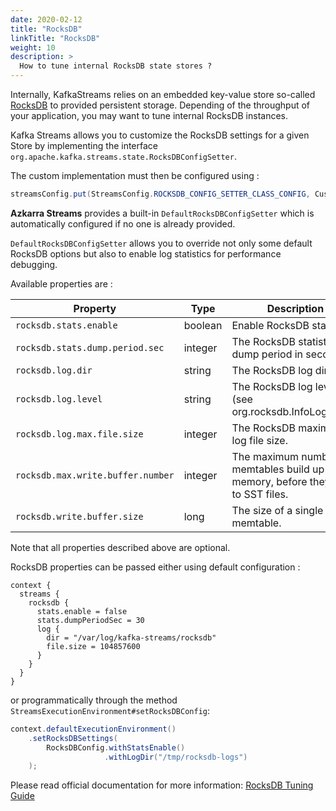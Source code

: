 ```yaml
---
date: 2020-02-12
title: "RocksDB"
linkTitle: "RocksDB"
weight: 10
description: >
  How to tune internal RocksDB state stores ?
---
```


Internally, KafkaStreams relies on an embedded key-value store so-called [RocksDB](https://rocksdb.org/) to provided persistent storage.
Depending of the throughput of your application, you may want to tune internal RocksDB instances.

Kafka Streams allows you to customize the RocksDB settings for a given Store by implementing the interface `org.apache.kafka.streams.state.RocksDBConfigSetter`.

The custom implementation must then be configured using : 

```java
streamsConfig.put(StreamsConfig.ROCKSDB_CONFIG_SETTER_CLASS_CONFIG, CustomRocksDBConfig.class)
```

**Azkarra Streams** provides a built-in `DefaultRocksDBConfigSetter` which is automatically configured if no one is already provided.

`DefaultRocksDBConfigSetter` allows you to override not only some default RocksDB options but also to enable log statistics for performance debugging.

Available properties are : 

| Property                            | Type    | Description                                     |
|-------------------------------------|---------|-------------------------------------------------|
|  `rocksdb.stats.enable`             | boolean | Enable RocksDB statistics                               |
|  `rocksdb.stats.dump.period.sec`    | integer | The RocksDB statistics dump period in seconds.          |
|  `rocksdb.log.dir`                  | string  | The RocksDB log directory                               |
|  `rocksdb.log.level`                | string  | The RocksDB log level (see org.rocksdb.InfoLogLevel).   |
|  `rocksdb.log.max.file.size`        | integer | The RocksDB maximum log file size.                      |
|  `rocksdb.max.write.buffer.number`  | integer | The maximum number of memtables build up in memory, before they flush to SST files.          |
|  `rocksdb.write.buffer.size`        | long    | The size of a single memtable.                          |

Note that all properties described above are optional.


RocksDB properties can be passed either using default configuration :

```
context {
  streams {
    rocksdb {
      stats.enable = false
      stats.dumpPeriodSec = 30
      log {
        dir = "/var/log/kafka-streams/rocksdb"
        file.size = 104857600
      }
    }
  }
}
```

or programmatically through the method `StreamsExecutionEnvironment#setRocksDBConfig`:

```java
context.defaultExecutionEnvironment()
    .setRocksDBSettings(
        RocksDBConfig.withStatsEnable()
                     .withLogDir("/tmp/rocksdb-logs")
    );
```

Please read official documentation for more information: [RocksDB Tuning Guide](https://github.com/facebook/rocksdb/wiki/RocksDB-Tuning-Guide)